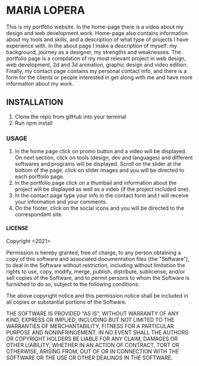 # MARIA LOPERA
This is my portfolio website. In the home-page there is a video about my design and web development work. Home-page also contains information about my tools and skills, and a description of what type of projects I have experience with.
In the about page I make a description of myself: my background, journey as a designer, my strengths and weaknesses. The portfolio page is a compilation of my most relevant project in web design, web development, 2d and 3d animation, graphic design and video edition. Finally, my contact page contains my personal contact info, and there is a form for the clients or people interested in get along with me and have more information about my work.

## INSTALLATION
1. Clone the repo from gitHub into your terminal
2. Run npm install

### USAGE
1. In the  home page click on promo button and a video will be displayed. On next section, click on tools (design, dev and languages) and different softwares and programs will be displayed. Scroll on the slider at the bottom of the page, click on slider  images and you will be directed to each portfoilo page.
2. In the portfolio page click on a thumbail and information about the project will be displayed as well as a video (if the project included one).
3. In the contact page type your info in the contact form and I will receive your information and your comments.
4. On the footer, click on the social icons and you will be directed to the correspondant site.

#### LICENSE
Copyright <2021> <Maria Lopera>

Permission is hereby granted, free of charge, to any person obtaining a copy of this software and associated documentation files (the "Software"), to deal in the Software without restriction, including without limitation the rights to use, copy, modify, merge, publish, distribute, sublicense, and/or sell copies of the Software, and to permit persons to whom the Software is furnished to do so, subject to the following conditions:

The above copyright notice and this permission notice shall be included in all copies or substantial portions of the Software.

THE SOFTWARE IS PROVIDED "AS IS", WITHOUT WARRANTY OF ANY KIND, EXPRESS OR IMPLIED, INCLUDING BUT NOT LIMITED TO THE WARRANTIES OF MERCHANTABILITY, FITNESS FOR A PARTICULAR PURPOSE AND NONINFRINGEMENT. IN NO EVENT SHALL THE AUTHORS OR COPYRIGHT HOLDERS BE LIABLE FOR ANY CLAIM, DAMAGES OR OTHER LIABILITY, WHETHER IN AN ACTION OF CONTRACT, TORT OR OTHERWISE, ARISING FROM, OUT OF OR IN CONNECTION WITH THE SOFTWARE OR THE USE OR OTHER DEALINGS IN THE SOFTWARE.


